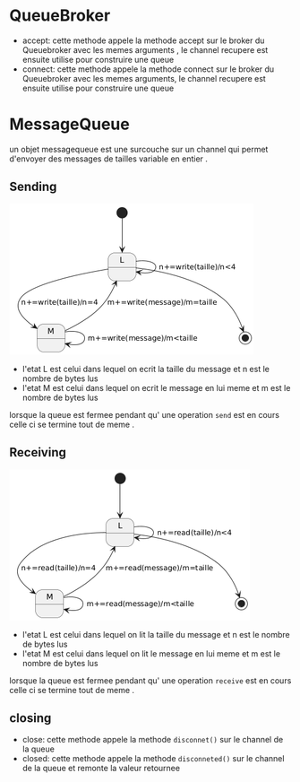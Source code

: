 # QueueBroker

- accept: cette methode appele la methode accept sur le broker du Queuebroker avec les memes arguments , le channel recupere est ensuite utilise pour construire une queue
- connect: cette methode appele la methode connect sur le broker du Queuebroker avec les memes arguments, le channel recupere est ensuite utilise pour construire une queue


# MessageQueue

un objet messagequeue est une surcouche sur un channel qui permet d'envoyer des messages de tailles variable en entier .

## Sending

![alt text](image-2.png)

- l'etat L est celui dans lequel on ecrit la taille du message et n est le nombre de bytes lus
- l'etat M est celui dans lequel on ecrit le message en lui meme et m est le nombre de bytes lus

lorsque la queue est fermee pendant qu' une operation ```send``` est en cours celle ci se termine tout de meme .

## Receiving

![alt text](image-1.png)

- l'etat L est celui dans lequel on lit la taille du message et n est le nombre de bytes lus
- l'etat M est celui dans lequel on lit le message en lui meme et m est le nombre de bytes lus

lorsque la queue est fermee pendant qu' une operation ```receive``` est en cours celle ci se termine tout de meme .

## closing

- close: cette methode appele la methode ```disconnet()``` sur le channel de la queue
- closed: cette methode appele la methode ```disconneted()``` sur le channel de la queue et remonte la valeur retournee